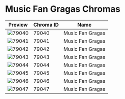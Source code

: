 # Music Fan Gragas Chromas

| Preview | Chroma ID | Name |
|---------|-----------|------|
| ![79040](https://raw.communitydragon.org/latest/plugins/rcp-be-lol-game-data/global/default/v1/champion-chroma-images/79/79040.png) | 79040 | Music Fan Gragas |
| ![79041](https://raw.communitydragon.org/latest/plugins/rcp-be-lol-game-data/global/default/v1/champion-chroma-images/79/79041.png) | 79041 | Music Fan Gragas |
| ![79042](https://raw.communitydragon.org/latest/plugins/rcp-be-lol-game-data/global/default/v1/champion-chroma-images/79/79042.png) | 79042 | Music Fan Gragas |
| ![79043](https://raw.communitydragon.org/latest/plugins/rcp-be-lol-game-data/global/default/v1/champion-chroma-images/79/79043.png) | 79043 | Music Fan Gragas |
| ![79044](https://raw.communitydragon.org/latest/plugins/rcp-be-lol-game-data/global/default/v1/champion-chroma-images/79/79044.png) | 79044 | Music Fan Gragas |
| ![79045](https://raw.communitydragon.org/latest/plugins/rcp-be-lol-game-data/global/default/v1/champion-chroma-images/79/79045.png) | 79045 | Music Fan Gragas |
| ![79046](https://raw.communitydragon.org/latest/plugins/rcp-be-lol-game-data/global/default/v1/champion-chroma-images/79/79046.png) | 79046 | Music Fan Gragas |
| ![79047](https://raw.communitydragon.org/latest/plugins/rcp-be-lol-game-data/global/default/v1/champion-chroma-images/79/79047.png) | 79047 | Music Fan Gragas |